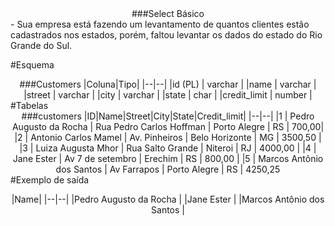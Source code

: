 
<center>
###Select Básico
</center>
- Sua empresa está fazendo um levantamento de quantos clientes estão cadastrados nos estados, porém, faltou levantar os dados do estado do Rio Grande do Sul.


#Esquema

<center>
###Customers
|Coluna|Tipo|
|--|--|
|id (PL) | varchar |
|name | varchar |
|street | varchar |
|city | varchar |
|state | char |
|credit_limit | number |

</center>
#Tabelas

<center>
###customers
|ID|Name|Street|City|State|Credit_limit|
|--|--|
|1 | Pedro Augusto da Rocha	 | Rua Pedro Carlos Hoffman | Porto Alegre | RS | 700,00|
|2 | Antonio Carlos Mamel | Av. Pinheiros | Belo Horizonte | MG | 3500,50 |
|3 | Luiza Augusta Mhor | Rua Salto Grande | Niteroi | RJ | 4000,00 |
|4 | Jane Ester | Av 7 de setembro | Erechim | RS | 800,00 |
|5 | Marcos Antônio dos Santos | Av Farrapos | Porto Alegre | RS | 4250,25

</center>
#Exemplo de saída 

<center>

|Name|
|--|--|
|Pedro Augusto da Rocha |
|Jane Ester |
|Marcos Antônio dos Santos |
